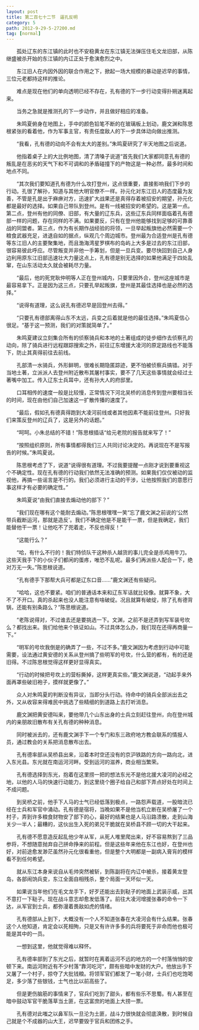 ```yaml
---
layout: post
title: 第二百七十二节　逼孔反明
category: 5
path: 2012-9-29-5-27200.md
tag: [normal]
---
```


　　孤处辽东的东江镇的此时也不安稳黄龙在东江镇无法弹压住毛文龙旧部，从陈继盛被杀开始的东江镇的内讧正处于愈演愈烈之中。

　　东江旧人在内因外因的联合作用之下，掀起一场大规模的暴动是迟早的事情，三位元老都持这样的推论。

　　难点是现在他们的单向透明已经不存在，孔有德的下一步行动变得扑朔迷离起来。

　　当务之急就是推测孔的下一步动作，并且做好相应的准备。

　　朱鸣夏俯身在地图上，手中的颜色铅笔不断的在玻璃板上划动，鹿文渊和陈思根紧张的看着他，作为军事主官，有责任度敌人的下一步具体动向做出推测。

　　“我看，孔有德的动向不会有太大的差别。”朱鸣夏研究了半天地图之后说道。

　　他指着桌子上的大比例地图，清了清嗓子说道“首先我们大家都同意孔有德的叛乱是在恶劣的天气下和不可调和的矛盾碰撞下的产物这是一种必然，最多时间和地点不同。

　　“其次我们要知道孔有德为什么攻打登州，这点很重要，直接影响我们下步的行动。孔很了解孙，知道与其他大明官僚不一样。孙元化对东江旧人的态度最为友善，不管是孔是出于麻痹对方，迅速扩大战果还是真得存着被招安的期望，孙元化都是最好的选择。如果自己带队到登州。是有一线被招安的希望的。这是第一点。第二点，登州有他的同僚、旧部，有大量的辽东兵，这些辽东兵同样面临着孔有德部一样的问题，存在同样的不满。如果要反，只有在登州他能够找到足够的可靠善战的同盟者。第三点，作为有长期作战经验的将领，一旦举起叛旗他必然需要一个粮食武器充足，进退自如的据点，纵观几个周边城市。登州最为合适登州是孔有德等东江旧人的主要聚集地，而且渤海湾星罗棋布的岛屿上大多是过去的东江旧部，很容易彼此呼应。尽管叛变并非他一手筹划，但是一旦兵变。要尽快回到自己人身边利用原东江旧部迅速壮大力量这点上，孔有德是别无选择的如果他满足于四处乱窜，在山东活动太久就会被耗尽力量。

　　“最后，他的死党耿仲明等人正在登州城内，只要里因外合，登州这座城市是最容易拿下。正是因为这三点，只要孔举起叛旗，登州是其最佳选择也是必然的选择。”

　　“说得有道理，这么说孔有德迟早是回登州去得。”

　　“只要孔有德部离得山东不太远，兵变之后着就是他的最佳选择。”朱鸣夏信心很足。“基于这一预测，我们的对策就简单了。”

　　朱鸣夏建议立刻集合所有的侦察骑兵和本地的土著组成的徒步细作去侦察孔的动向，除了骑兵进行远程跟踪搜索之外，前往辽东增援大凌河的原定路线也不能落下，防止其真得前往去前线。

　　孔部清一水骑兵，外形鲜明，很难长期隐匿踪迹，更不怕被侦察兵搞错。对于当地土著，立派派人去登州附近散布其屠村事实，要不了几天这些事情就会经过土著嘴中加工。传入辽东士兵耳中，还有孙大人的府邸里。

　　口耳相传的速度一般是比较慢，正常情况下河北吴桥的消息传到登州要相当长的时间，现在由他们自己加速这一扩散传播的速度了。

　　“最后，假如孔有德真得跑到大凌河前线或者其他因素不能前往登州。只好我们来策反登州的辽兵了，这是另外的话题。”

　　“呵呵。小朱总结的不错！”陈思根插话“给元老院的报告就来写了！”

　　“按照组织原则，所有事情都得我们三人共同讨论决定的。再说现在不是写报告的时候。”朱鸣夏说。

　　陈思根考虑了下，说道“说得很有道理。不过我要提醒一点刚才说到要重视这个不确定性。现在孔有德的行动我们依然无法准确的预测。如果我们仅仅被动的监视他，再搞一些谣言是不行的。我们必须进行主动的干涉，让他按照我们的意愿行事这样才有必要的确定性。”

　　朱鸣夏说“由我们直接去煽动他的部下？”

　　“我们现在哪有这个能耐去煽动。”陈思根嘿嘿一笑“忘了鹿文渊之前说的‘公然带兵截断运河，那就是造反’。我们不确定他是不是能干一票，但是我确定，我们能替他干一票！让他吃不了兜着走，不反也得反！”

　　“这能行么？”

　　“哈，有什么不行的！我们特侦队干这种杀人越货的事儿完全是杀鸡用牛刀。这些天我手下的小伙子们都闲的蛋疼，唯恐不乱呢。最多们再派些人配合一下，绝对万无一失。”陈思根说道。

　　“孔有德手下那帮大兵可都是辽东口音……”鹿文渊还有些疑问。

　　“哈哈，这也不要紧。咱们的普通话本来和辽东军话就比较像。就算不象，大不了不开口。真的杀起来也没人能注意有啥破绽。况且就算有破绽，除了孔有德背锅，还能有别条路么？”陈思根说道。

　　“老陈说得对，不过谁去还是要挑选一下。文渊，之前不是还弄到写军装号坎么？都找出来。我们给他来个铁证如山。不过具体怎么办，我们现在还得再商量一下。”

　　“明军的号坎我倒是的确弄了一些，不过不多。”鹿文渊因为考虑到行动中可能需要，设法通过黄安德的关系从登州搞了些明军的号坎，什么营的都有，有的还是旧得。不过陈思根觉得这样更好显得真实。

　　“行动的时候把号坎上的营标撕掉，这样更真实些。”鹿文渊说道，“动起手来外面再罩些破旧袍子，摸样就更像了。”

　　众人对朱鸣夏的判断没有异议，当即分头行动。待命中的骑兵全部派出去之外，又从收容来得难民中挑选了些精细的到道路上去打听消息。

　　鹿文渊把黄安德叫来，要他带几个山东出身的士兵立刻赶往登州，向在登州城内的亲朋故旧散布有关孔有德的种种消息。

　　同时被派去的，还有鹿文渊手下一个专门和东三政府地方教会联系的情报人员，通过教会的关系把消息散布出去。

　　孔有德率部从吴桥县出来，沿着本时空还没有的京沪铁路的方向一路向北，进入东光县。东光就在南运河河畔。受到运河的滋养，商业相当繁荣。

　　孔有德选择到东光，抱着在这里捞一把的想法东光不是他北援大凌河的必经之地，以他的人马的快速行动能力，到这里绕个圈子给自己和部下弄点好处在时间上不成问题。

　　到吴桥之前，他手下人马的士气已经低落到极点，一路怨声载道，一股暗流已经在士兵和军官中涌动。孔有德是宿将，当晚如果不是他当机立断在吴桥屠了一个村子，弄到许多粮食财物安了部下的心，最好的结果也是人马沿路溃散，走到山海关少一半人；最糟的，这伙出生入死的弟兄干脆就在吴桥县不顾一切的大干起来。

　　孔有德不愿意造反起乱他少年从军，从死人堆里爬出来，好不容易熬到了三品参将，不想随意抛弃自己拼命挣来的前程。但是这些年来他在东江也好，在登州也好，对前途愈发渺茫虽然孙元化很看重他，但是整个大明都是一副病入膏肓的模样看不到任何希望。

　　就从东江本身来说自从毛帅突然被斩，到陈副将在内讧中被杀，接着黄龙登岛，各部闹饷兵变，东江全面自相残杀，整个局面一天坏似一天。

　　如果说当年他们在毛文龙手下，好歹还能出去到鞑子的地面上武装示威，出其不意打一下鞑子。现在战斗意志却愈发低落了。前往大凌河增援张春的命令一下达，从军官到士兵，都弥漫着畏敌如虎的情绪。

　　孔有德部从上到下，大概没有一个人不知道张春在大凌河会有什么结果。张春这个人他知道，肯定会以死相殉，只是又有许许多多的兵将要死于非命而他也极可能是其中的一员。

　　一想到这里，他就觉得难以释怀。

　　孔有德率部到了东光之后，就暂时在离着运河不远的地方的一个村落悄悄的安顿下来。南运河附近有不少村落“靠河吃河”，颇有些暗中发财的大户。他放出手下又屠了一个村子，掠夺了大批钱粮。将领军官们都发了一笔小财，士兵们也吃饱喝足，多少落了些银钱，士气也比以前高些了。

　　但是更伤脑筋的事情来了，官兵们吃到了甜头，都有些乐不思蜀。有人甚至在暗中鼓动军官干脆落草当土匪，在这富庶的地面上大捞一票。

　　孔有德对此嗤之以鼻军队一旦沦为土匪，战斗力很快就会彻底涣散，到时候自己就是个不成器的山大王，迟早要毁于官兵和团练之手。